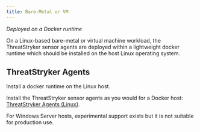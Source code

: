 ```yaml
---
title: Bare-Metal or VM
---
```


*Deployed on a Docker runtime*


On a Linux-based bare-metal or virtual machine workload, the ThreatStryker sensor agents are deployed within a lightweight docker runtime which should be installed on the host Linux operating system.

## ThreatStryker Agents

Install a docker runtime on the Linux host.

Install the ThreatStryker sensor agents as you would for a Docker host: [ThreatStryker Agents (Linux)](docker#threatstryker-agents-linux).

For Windows Server hosts, experimental support exists but it is not suitable for production use.